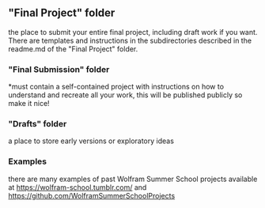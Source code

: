 ## "Final Project" folder
the place to submit your entire final project, including draft work if you want. There are templates and instructions in the subdirectories described in the readme.md of the "Final Project" folder.

### "Final Submission" folder
*must contain a self-contained project with instructions on how to understand and recreate all your work, this will be published publicly so make it nice!

### "Drafts" folder
a place to store early versions or exploratory ideas

### Examples
there are many examples of past Wolfram Summer School projects available at https://wolfram-school.tumblr.com/ and https://github.com/WolframSummerSchoolProjects
